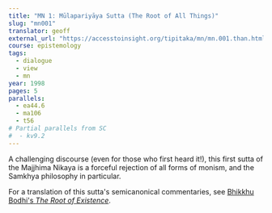 ```yaml
---
title: "MN 1: Mūlapariyāya Sutta (The Root of All Things)"
slug: "mn001"
translator: geoff
external_url: "https://accesstoinsight.org/tipitaka/mn/mn.001.than.html"
course: epistemology
tags:
  - dialogue
  - view
  - mn
year: 1998
pages: 5
parallels:
  - ea44.6
  - ma106
  - t56
# Partial parallels from SC
#  - kv9.2
---
```


A challenging discourse (even for those who first heard it!), this first sutta of the Majjhima Nikaya is a forceful rejection of all forms of monism, and the Samkhya philosophy in particular.

For a translation of this sutta's semicanonical commentaries, see [Bhikkhu Bodhi's *The Root of Existence*](/content/monographs/mn1-cmy_bodhi).
